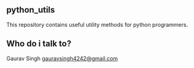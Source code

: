 ## python_utils

This repository contains useful utility methods for python programmers.

## Who do i talk to?
Gaurav Singh <gauravsingh4242@gmail.com>